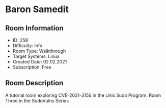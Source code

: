 ﻿# Baron Samedit

## Room Information
- ID: 258
- Difficulty: Info
- Room Type: Walkthrough
- Target Systems: Linux
- Created Date: 02.02.2021
- Subscription: Free

## Room Description
A tutorial room exploring CVE-2021-3156 in the Unix Sudo Program. Room Three in the SudoVulns Series
